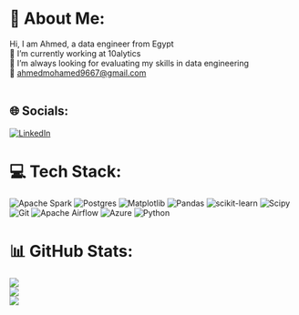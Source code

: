 # 💫 About Me:
Hi, I am Ahmed, a data engineer from Egypt<br>🔭 I’m currently working at 10alytics<br>🌱 I’m always looking for evaluating my skills in data engineering<br>📧 ahmedmohamed9667@gmail.com<br><br>


## 🌐 Socials:
[![LinkedIn](https://img.shields.io/badge/LinkedIn-%230077B5.svg?logo=linkedin&logoColor=white)](https://linkedin.com/in/ahmed-eraki-7932152b2) 

# 💻 Tech Stack:
 ![Apache Spark](https://img.shields.io/badge/Apache%20Spark-FDEE21?style=plastic&logo=apachespark&logoColor=black) ![Postgres](https://img.shields.io/badge/postgres-%23316192.svg?style=plastic&logo=postgresql&logoColor=white) ![Matplotlib](https://img.shields.io/badge/Matplotlib-%23ffffff.svg?style=plastic&logo=Matplotlib&logoColor=black) ![Pandas](https://img.shields.io/badge/pandas-%23150458.svg?style=plastic&logo=pandas&logoColor=white) ![scikit-learn](https://img.shields.io/badge/scikit--learn-%23F7931E.svg?style=plastic&logo=scikit-learn&logoColor=white) ![Scipy](https://img.shields.io/badge/SciPy-%230C55A5.svg?style=plastic&logo=scipy&logoColor=%white) ![Git](https://img.shields.io/badge/git-%23F05033.svg?style=plastic&logo=git&logoColor=white) ![Apache Airflow](https://img.shields.io/badge/Apache%20Airflow-017CEE?style=plastic&logo=Apache%20Airflow&logoColor=white) ![Azure](https://img.shields.io/badge/azure-%230072C6.svg?style=plastic&logo=microsoftazure&logoColor=white) ![Python](https://img.shields.io/badge/python-3670A0?style=plastic&logo=python&logoColor=ffdd54)
# 📊 GitHub Stats:
![](https://github-readme-stats.vercel.app/api?username=ahmed9667&theme=default&hide_border=false&include_all_commits=false&count_private=false)<br/>
![](https://github-readme-streak-stats.herokuapp.com/?user=ahmed9667&theme=default&hide_border=false)<br/>
![](https://github-readme-stats.vercel.app/api/top-langs/?username=ahmed9667&theme=default&hide_border=false&include_all_commits=false&count_private=false&layout=compact)



<!-- Proudly created with GPRM ( https://gprm.itsvg.in ) -->
